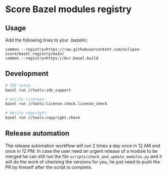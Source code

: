 # Score Bazel modules registry

## Usage
Add the following lines to your .bazelrc:
```
common --registry=https://raw.githubusercontent.com/eclipse-score/bazel_registry/main/
common --registry=https://bcr.bazel.build
```

## Development

```bash
# IDE setup
bazel run //tools:ide_support

# Verify licenses:
bazel run //tools:license.check.license_check

# Verify copyright:
bazel run //tools:copyright.check
```
## Release automation

The release automation workflow will run 2 times a day once in 12 AM and once in 12 PM.
In case the user need an urgent release of a module to be merged he can still run the file ```scripts/check_and_update_modules.py``` and it will do the work of checking the versions for you, he just need to push the PR by himself after the script is complete.